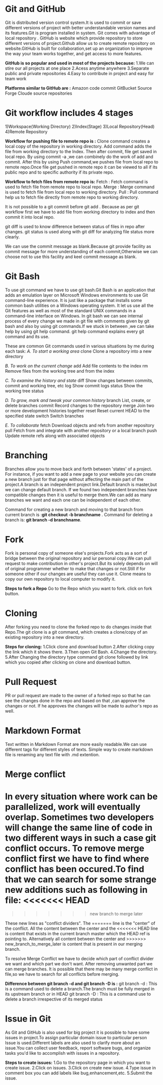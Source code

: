 
# Git and GitHub

Git is distributed version control system.It is used to commit or save different versions of project with better understandable version names and its features.Git is program installed in system. Git comes with advantage of local repository .
GitHub is website which provide repository to store different versions of project.Github allow us to create remote repository on website.GitHub is built for collaboration,set up an organization to improve the way your team works together, and get access to more features.

**GitHub is so popular and used in most of the projects because:**
1.We can stire our all projects at one place
2.Acess anytime anywhere
3.Separate public and private repositories
4.Easy to contribute in project and easy for team work

**Platforms similar to GitHub are :**
Amazon code commit
GitBucket
Source Forge
Cloude source repositories

# Git workflow includes 4 stages #
1)Workspace(Working Directory)
2)Index(Stage)
3)Local Repository(Head)
4)Remote Repository

**Workflow for pushing file to remote repo is :**
Clone command creates a local copy of the repository in working directory.
Add command adds the file from working directory to the Index.
Then after commit, file get saved in local repo.
By using commit -a ,we can combinely do the work of add and commit.
After this by using Push command,we pushes file from local repo to remote repo.Once file get pushed in remote repo it can be viewed to all if its public repo and to specific authority if its private repo.

**Workflow to fetch files from remote repo is:**
Fetch : Fetch command is used to fetch file from remote repo to local repo.
Merge : Merge command is used to fetch file from local repo to working directory.
Pull : Pull command help us to fetch file directly from remote repo to working directory.


It is not possible to a git commit before git add . Because as per git workflow first we have to add file from working directory to index and then commit it into local repo.

git diff is used to know difference between status of files in repo after changes. git status is used along with git diff for analyzing file status more clearly.

We can use the commit message as blank.Because git provide facility as commit message for more understanding of each commit,Otherwise we can choose not to use this facility and keel commit message as blank.

# Git Bash
To use git command we have to use git bash.Git Bash is an application that adds an emulation layer on Microsoft Windows environments to use Git command-line experience. It is just like a package that installs some common bash utilities on a Windows operating system. It let us use all the Git features as well as most of the standard UNIX commands in a command-line interface on Windows. In git bash we can see internal process of every change we made in git file with comments given by git bash and also by using git commands.If we stuck in between ,we can take help by using git help command. git help command explains every git command and its use.

These are common Git commands used in various situations by me during each task:
*A. To start a working area*
   clone             Clone a repository into a new directory

*B. To work on the current change*
   add               Add file contents to the index
   rm                Remove files from the working tree and from the index

*C. To examine the history and state*
   diff              Show changes between commits, commit and working tree, etc
   log               Show commit logs
   status            Show the working tree status

*D. To grow, mark and tweak your common history*
   branch            List, create, or delete branches
   commit            Record changes to the repository
   merge             Join two or more development histories together
   reset             Reset current HEAD to the specified state
   switch            Switch branches

*E. To collaborate*
   fetch             Download objects and refs from another repository
   pull              Fetch from and integrate with another   repository or a local branch
   push              Update remote refs along with associated objects

# Branching 
Branches allow you to move back and forth between 'states' of a project. For instance, if you want to add a new page to your website you can create a new branch just for that page without affecting the main part of the project.A branch is an independent project link.Default branch is master,but we can change default branch. If we found two independent branches have compatible changes then it is useful to merge them.We can add as many branches we want and each one can be independent of each other.

Command for creating a new branch and moving to that branch from current branch is :**git checkout -b branchname** .
Command for deleting a branch is: **git branch -d branchname**.

# Fork
Fork is personal copy of someone else's projects.Fork acts as a sort of bridge between the original repository and iur personal copy.We can pull request to make contribution in other's project.But its solely depends on will of original programmer whether to make that changes or not.Still if for someone other if our changes are useful they can use it.
Clone means to copy our own repository to local computer to modify it.

**Steps to fork a Repo**
Go to the Repo which you want to fork.
click on fork button.

# Cloning
After forking you need to clone the forked repo to do changes inside that Repo.The git clone is a git command, which creates a clone/copy of an existing repository into a new directory.

**Steps for cloning:**
1.Click clone and download button
2.After clicking copy the link which it shows there.
3.Then open Git Bash.
4.Change the directory.
5.After Changing the directory type command git clone followed by link which you copied after clicking on clone and download button.

# Pull Request
PR or pull request are made to the owner of a forked repo so that he can see the changes done in the repo and based on that ,can approve the changes or not. If he approves the changes will be made to author's repo as well.

# Markdown Format
Text written in Markdown Format are more easily readable.We can use different tags for different styles of texts. Simple way to create markdown file is renaming any text file with .md extention. 

# Merge conflict
In every situation where work can be parallelized, work will eventually overlap. Sometimes two developers will change the same line of code in two different ways  in such a case git conflict occurs.
To remove merge conflict first we have to find where conflict has been occured.To find that we can search for some strange new additions such as following in file:
<<<<<<< HEAD
=======
>>>>>>> new branch to merge later

These new lines as "conflict dividers". The ======= line is the "center" of the conflict. All the content between the center and the <<<<<<< HEAD line is content that exists in the current branch master which the HEAD ref is pointing to. Alternatively all content between the center and >>>>>>> new_branch_to_merge_later is content that is present in our merging branch.

To resolve Merge Conflict we have to decide which part of conflict divider we want and which part we don't want. After removing unwanted part we can merge branches.
It is possible that there may be many merge conflict in file,so we have to search for all conflicts before merging.

**Difference between git branch -d and git branch -D is :**
git branch -d : This is a command used to delete a branch.The branch must be fully merged in its upstream branch or in HEAD 
git branch -D : This is a command use to delete a branch irrespective of its merged status

# Issue in Git
As Git and GitHub is also used for big project it is possible to have some issues in project.To assign particular domain issue to particular person Issue is used.Different labels are also used to clarify more about an issue.You can collect user feedback, report software bugs, and organize tasks you'd like to accomplish with issues in a repository.

**Steps to create issues:**
1.Go to the repository page in which you want to create issue.
2.Click on issues.
3.Click on create new issue.
4.Type issue in comment box you can add labels like bug,enhancement,etc.
5.Submit the issue. 
